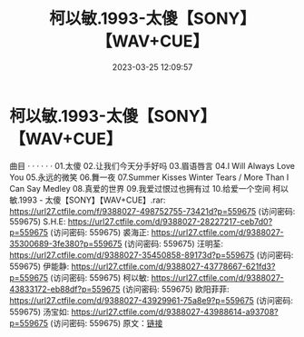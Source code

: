 ﻿---
title: 柯以敏.1993-太傻【SONY】【WAV+CUE】
date: 2023-03-25 12:09:57
categories: WAV车载音乐、镜像
tags: 华语中文
---
# 柯以敏.1993-太傻【SONY】【WAV+CUE】

曲目
· · · · · ·
01.太傻
02.让我们今天分手好吗
03.眉语唇言
04.I Will Always Love You
05.永远的微笑
06.舞一夜
07.Summer Kisses Winter Tears / More Than I Can Say Medley
08.真爱的世界
09.我爱过恨过也拥有过
10.给爱一个空间
柯以敏.1993 - 太傻【SONY】【WAV+CUE】.rar: https://url27.ctfile.com/f/9388027-498752755-73421d?p=559675
(访问密码: 559675)
S.H.E: https://url27.ctfile.com/d/9388027-28227217-ceb7d0?p=559675
(访问密码: 559675)
裘海正: https://url27.ctfile.com/d/9388027-35300689-3fe380?p=559675
(访问密码: 559675)
汪明荃: https://url27.ctfile.com/d/9388027-35450858-89173d?p=559675
(访问密码: 559675)
伊能静: https://url27.ctfile.com/d/9388027-43778667-621fd3?p=559675
(访问密码: 559675)
柯以敏: https://url27.ctfile.com/d/9388027-43833172-eb88df?p=559675
(访问密码: 559675)
欧阳菲菲: https://url27.ctfile.com/d/9388027-43929961-75a8e9?p=559675
(访问密码: 559675)
汤宝如: https://url27.ctfile.com/d/9388027-43988614-a93708?p=559675
(访问密码: 559675)
原文：[链接](https://blog.sina.com.cn/s/blog_1647c7e7601031156.html)